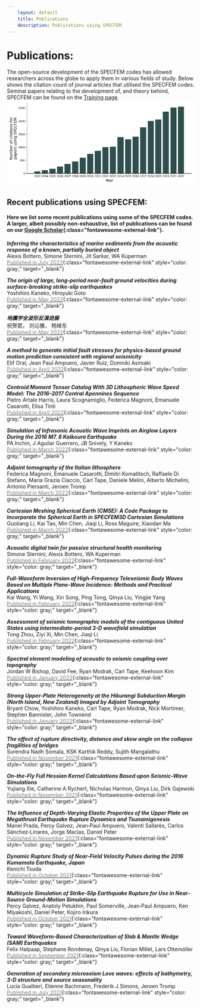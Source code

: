 ```yaml
---
    layout: default
    title: Publications
    description: Publications using SPECFEM
---
```


# Publications:
The open-source development of the SPECFEM codes has allowed researchers across the globe to apply them in various fields of study. Below shows the citation count of journal articles that utilised the SPECFEM codes. Seminal papers relating to the development of, and theory behind, SPECFEM can be found on the [Training page](training.md).  
![title](scholar/total_citations.jpg)

## Recent publications using SPECFEM:
#### Here we list some recent publications using some of the SPECFEM codes. A larger, albeit possibly non-exhaustive, list of publications can be found on our [Google Scholar](https://scholar.google.com/citations?hl=en&user=bvjzHdUAAAAJ&view_op=list_works&sortby=pubdate){:class="fontawesome-external-link"}.

<i><b>Inferring the characteristics of marine sediments from the acoustic response of a known, partially buried object</b></i>  
Alexis Bottero, Simone Sternini, Jit Sarkar, WA Kuperman   
[<span style="color:grey">Published in July 2022</span>](https://scholar.google.com/citations?view_op=view_citation&hl=en&oe=ASCII&user=bvjzHdUAAAAJ&sortby=pubdate&citation_for_view=bvjzHdUAAAAJ:VL0QpB8kHFEC){:class="fontawesome-external-link" style="color: gray;" target="_blank"}

<i><b>The origin of large, long&#8208;period near&#8208;fault ground velocities during surface&#8208;breaking strike&#8208;slip earthquakes</b></i>  
Yoshihiro Kaneko, Hiroyuki Goto   
[<span style="color:grey">Published in May 2022</span>](https://scholar.google.com/citations?view_op=view_citation&hl=en&oe=ASCII&user=bvjzHdUAAAAJ&sortby=pubdate&citation_for_view=bvjzHdUAAAAJ:2KloaMYe4IUC){:class="fontawesome-external-link" style="color: gray;" target="_blank"}

<i><b>&#22320;&#38663;&#23398;&#20840;&#27874;&#24418;&#21453;&#28436;&#36827;&#23637;</b></i>  
&#31069;&#36154;&#21531;&#65292; &#21016;&#27777;&#38597;&#65292; &#26472;&#32487;&#19996;   
[<span style="color:grey">Published in May 2022</span>](https://scholar.google.com/citations?view_op=view_citation&hl=en&oe=ASCII&user=bvjzHdUAAAAJ&sortby=pubdate&citation_for_view=bvjzHdUAAAAJ:uc_IGeMz5qoC){:class="fontawesome-external-link" style="color: gray;" target="_blank"}

<i><b>A method to generate initial fault stresses for physics-based ground motion prediction consistent with regional seismicity</b></i>  
Elif Oral, Jean Paul Ampuero, Javier Ruiz, Domniki Asimaki   
[<span style="color:grey">Published in April 2022</span>](https://scholar.google.com/citations?view_op=view_citation&hl=en&oe=ASCII&user=bvjzHdUAAAAJ&sortby=pubdate&citation_for_view=bvjzHdUAAAAJ:Mojj43d5GZwC){:class="fontawesome-external-link" style="color: gray;" target="_blank"}

<i><b>Centroid Moment Tensor Catalog With 3D Lithospheric Wave Speed Model: The 2016&#8211;2017 Central Apennines Sequence</b></i>  
Pietro Artale Harris, Laura Scognamiglio, Federica Magnoni, Emanuele Casarotti, Elisa Tinti   
[<span style="color:grey">Published in April 2022</span>](https://scholar.google.com/citations?view_op=view_citation&hl=en&oe=ASCII&user=bvjzHdUAAAAJ&sortby=pubdate&citation_for_view=bvjzHdUAAAAJ:VOx2b1Wkg3QC){:class="fontawesome-external-link" style="color: gray;" target="_blank"}

<i><b>Simulation of Infrasonic Acoustic Wave Imprints on Airglow Layers During the 2016 M7. 8 Kaikoura Earthquake</b></i>  
PA Inchin, J Aguilar Guerrero, JB Snively, Y Kaneko   
[<span style="color:grey">Published in March 2022</span>](https://scholar.google.com/citations?view_op=view_citation&hl=en&oe=ASCII&user=bvjzHdUAAAAJ&sortby=pubdate&citation_for_view=bvjzHdUAAAAJ:tzM49s52ZIMC){:class="fontawesome-external-link" style="color: gray;" target="_blank"}

<i><b>Adjoint tomography of the Italian lithosphere</b></i>  
Federica Magnoni, Emanuele Casarotti, Dimitri Komatitsch, Raffaele Di Stefano, Maria Grazia Ciaccio, Carl Tape, Daniele Melini, Alberto Michelini, Antonio Piersanti, Jeroen Tromp   
[<span style="color:grey">Published in March 2022</span>](https://scholar.google.com/citations?view_op=view_citation&hl=en&oe=ASCII&user=bvjzHdUAAAAJ&sortby=pubdate&citation_for_view=bvjzHdUAAAAJ:dfsIfKJdRG4C){:class="fontawesome-external-link" style="color: gray;" target="_blank"}

<i><b>Cartesian Meshing Spherical Earth (CMSE): A Code Package to Incorporate the Spherical Earth in SPECFEM3D Cartesian Simulations</b></i>  
Guoliang Li, Kai Tao, Min Chen, Jiaqi Li, Ross Maguire, Xiaodan Ma   
[<span style="color:grey">Published in March 2022</span>](https://scholar.google.com/citations?view_op=view_citation&hl=en&oe=ASCII&user=bvjzHdUAAAAJ&sortby=pubdate&citation_for_view=bvjzHdUAAAAJ:TFP_iSt0sucC){:class="fontawesome-external-link" style="color: gray;" target="_blank"}

<i><b>Acoustic digital twin for passive structural health monitoring</b></i>  
Simone Sternini, Alexis Bottero, WA Kuperman   
[<span style="color:grey">Published in February 2022</span>](https://scholar.google.com/citations?view_op=view_citation&hl=en&oe=ASCII&user=bvjzHdUAAAAJ&sortby=pubdate&citation_for_view=bvjzHdUAAAAJ:ye4kPcJQO24C){:class="fontawesome-external-link" style="color: gray;" target="_blank"}

<i><b>Full&#8208;Waveform Inversion of High&#8208;Frequency Teleseismic Body Waves Based on Multiple Plane&#8208;Wave Incidence: Methods and Practical Applications</b></i>  
Kai Wang, Yi Wang, Xin Song, Ping Tong, Qinya Liu, Yingjie Yang   
[<span style="color:grey">Published in February 2022</span>](https://scholar.google.com/citations?view_op=view_citation&hl=en&oe=ASCII&user=bvjzHdUAAAAJ&sortby=pubdate&citation_for_view=bvjzHdUAAAAJ:EkHepimYqZsC){:class="fontawesome-external-link" style="color: gray;" target="_blank"}

<i><b>Assessment of seismic tomographic models of the contiguous United States using intermediate-period 3-D wavefield simulation</b></i>  
Tong Zhou, Ziyi Xi, Min Chen, Jiaqi Li   
[<span style="color:grey">Published in February 2022</span>](https://scholar.google.com/citations?view_op=view_citation&hl=en&oe=ASCII&user=bvjzHdUAAAAJ&sortby=pubdate&citation_for_view=bvjzHdUAAAAJ:0KyAp5RtaNEC){:class="fontawesome-external-link" style="color: gray;" target="_blank"}

<i><b>Spectral element modeling of acoustic to seismic coupling over topography</b></i>  
Jordan W Bishop, David Fee, Ryan Modrak, Carl Tape, Keehoon Kim   
[<span style="color:grey">Published in January 2022</span>](https://scholar.google.com/citations?view_op=view_citation&hl=en&oe=ASCII&user=bvjzHdUAAAAJ&sortby=pubdate&citation_for_view=bvjzHdUAAAAJ:yD5IFk8b50cC){:class="fontawesome-external-link" style="color: gray;" target="_blank"}

<i><b>Strong Upper&#8208;Plate Heterogeneity at the Hikurangi Subduction Margin (North Island, New Zealand) Imaged by Adjoint Tomography</b></i>  
Bryant Chow, Yoshihiro Kaneko, Carl Tape, Ryan Modrak, Nick Mortimer, Stephen Bannister, John Townend   
[<span style="color:grey">Published in January 2022</span>](https://scholar.google.com/citations?view_op=view_citation&hl=en&oe=ASCII&user=bvjzHdUAAAAJ&sortby=pubdate&citation_for_view=bvjzHdUAAAAJ:zA6iFVUQeVQC){:class="fontawesome-external-link" style="color: gray;" target="_blank"}

<i><b>The effect of rupture directivity, distance and skew angle on the collapse fragilities of bridges</b></i>  
Surendra Nadh Somala, KSK Karthik Reddy, Sujith Mangalathu   
[<span style="color:grey">Published in November 2021</span>](https://scholar.google.com/citations?view_op=view_citation&hl=en&oe=ASCII&user=bvjzHdUAAAAJ&sortby=pubdate&citation_for_view=bvjzHdUAAAAJ:u5HHmVD_uO8C){:class="fontawesome-external-link" style="color: gray;" target="_blank"}

<i><b>On&#8208;the&#8208;Fly Full Hessian Kernel Calculations Based upon Seismic&#8208;Wave Simulations</b></i>  
Yujiang Xie, Catherine A Rychert, Nicholas Harmon, Qinya Liu, Dirk Gajewski   
[<span style="color:grey">Published in November 2021</span>](https://scholar.google.com/citations?view_op=view_citation&hl=en&oe=ASCII&user=bvjzHdUAAAAJ&sortby=pubdate&citation_for_view=bvjzHdUAAAAJ:zLWjf1WUPmwC){:class="fontawesome-external-link" style="color: gray;" target="_blank"}

<i><b>The Influence of Depth&#8208;Varying Elastic Properties of the Upper Plate on Megathrust Earthquake Rupture Dynamics and Tsunamigenesis</b></i>  
Manel Prada, Percy Galvez, Jean&#8208;Paul Ampuero, Valentí Sallarès, Carlos Sánchez&#8208;Linares, Jorge Macías, Daniel Peter   
[<span style="color:grey">Published in November 2021</span>](https://scholar.google.com/citations?view_op=view_citation&hl=en&oe=ASCII&user=bvjzHdUAAAAJ&sortby=pubdate&citation_for_view=bvjzHdUAAAAJ:eflP2zaiRacC){:class="fontawesome-external-link" style="color: gray;" target="_blank"}

<i><b>Dynamic Rupture Study of Near&#8208;Field Velocity Pulses during the 2016 Kumamoto Earthquake, Japan</b></i>  
Kenichi Tsuda   
[<span style="color:grey">Published in October 2021</span>](https://scholar.google.com/citations?view_op=view_citation&hl=en&oe=ASCII&user=bvjzHdUAAAAJ&sortby=pubdate&citation_for_view=bvjzHdUAAAAJ:WA5NYHcadZ8C){:class="fontawesome-external-link" style="color: gray;" target="_blank"}

<i><b>Multicycle Simulation of Strike&#8208;Slip Earthquake Rupture for Use in Near&#8208;Source Ground&#8208;Motion Simulations</b></i>  
Percy Galvez, Anatoly Petukhin, Paul Somerville, Jean&#8208;Paul Ampuero, Ken Miyakoshi, Daniel Peter, Kojiro Irikura   
[<span style="color:grey">Published in October 2021</span>](https://scholar.google.com/citations?view_op=view_citation&hl=en&oe=ASCII&user=bvjzHdUAAAAJ&sortby=pubdate&citation_for_view=bvjzHdUAAAAJ:BrmTIyaxlBUC){:class="fontawesome-external-link" style="color: gray;" target="_blank"}

<i><b>Toward Waveform&#8208;Based Characterization of Slab &amp; Mantle Wedge (SAM) Earthquakes</b></i>  
Felix Halpaap, Stéphane Rondenay, Qinya Liu, Florian Millet, Lars Ottemöller   
[<span style="color:grey">Published in September 2021</span>](https://scholar.google.com/citations?view_op=view_citation&hl=en&oe=ASCII&user=bvjzHdUAAAAJ&sortby=pubdate&citation_for_view=bvjzHdUAAAAJ:ipzZ9siozwsC){:class="fontawesome-external-link" style="color: gray;" target="_blank"}

<i><b>Generation of secondary microseism Love waves: effects of bathymetry, 3-D structure and source seasonality</b></i>  
Lucia Gualtieri, Etienne Bachmann, Frederik J Simons, Jeroen Tromp   
[<span style="color:grey">Published in July 2021</span>](https://scholar.google.com/citations?view_op=view_citation&hl=en&oe=ASCII&user=bvjzHdUAAAAJ&sortby=pubdate&citation_for_view=bvjzHdUAAAAJ:u_35RYKgDlwC){:class="fontawesome-external-link" style="color: gray;" target="_blank"}

